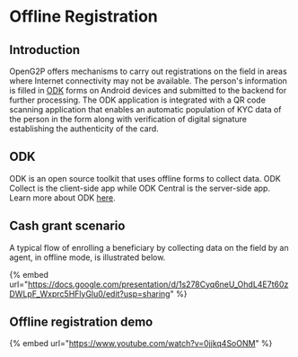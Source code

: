 # Offline Registration

## Introduction

OpenG2P offers mechanisms to carry out registrations on the field in areas where Internet connectivity may not be available. The person's information is filled in [ODK](https://getodk.org/) forms on Android devices and submitted to the backend for further processing. The ODK application is integrated with a QR code scanning application that enables an automatic population of KYC data of the person in the form along with verification of digital signature establishing the authenticity of the card.

## ODK

ODK is an open source toolkit that uses offline forms to collect data.  ODK Collect is the client-side app while ODK Central is the server-side app.  Learn more about ODK [here](https://docs.getodk.org/).

## Cash grant scenario

A typical flow of enrolling a beneficiary by collecting data on the field by an agent, in offline mode, is illustrated below.

{% embed url="https://docs.google.com/presentation/d/1s278Cyq6neU_OhdL4E7t60zDWLpF_Wxprc5HFlyGlu0/edit?usp=sharing" %}

## Offline registration demo

{% embed url="https://www.youtube.com/watch?v=0jjkq4SoONM" %}

